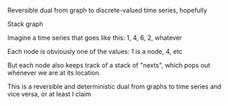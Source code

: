 Reversible dual from graph to discrete-valued time series, hopefully

Stack graph

Imagine a time series that goes like this: 1, 4, 6, 2, whatever

Each node is obviously one of the values: 1 is a node, 4, etc

But each node also keeps track of a stack of "nexts", which pops out whenever we are at its location.

This is a reversible and deterministic dual from graphs to time series and vice versa, or at least I claim
